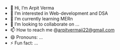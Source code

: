 - 👋 Hi, I’m Arpit Verma
- 👀 I’m interested in Web-development and DSA
- 🌱 I’m currently learning MERn
- 💞️ I’m looking to collaborate on ...
- 📫 How to reach me @arpitvermaji22@gmail.com
- 😄 Pronouns: ...
- ⚡ Fun fact: ...

<!---
Arpit036/Arpit036 is a ✨ special ✨ repository because its `README.md` (this file) appears on your GitHub profile.
You can click the Preview link to take a look at your changes.
--->
